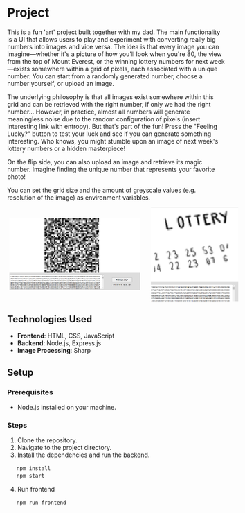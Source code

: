 # Project

This is a fun 'art' project built together with my dad. The main functionality is a UI that allows users to play and experiment with converting really big numbers into images and vice versa. The idea is that every image you can imagine—whether it's a picture of how you'll look when you're 80, the view from the top of Mount Everest, or the winning lottery numbers for next week—exists somewhere within a grid of pixels, each associated with a unique number. You can start from a randomly generated number, choose a number yourself, or upload an image.

The underlying philosophy is that all images exist somewhere within this grid and can be retrieved with the right number, if only we had the right number... However, in practice, almost all numbers will generate meaningless noise due to the random configuration of pixels (insert interesting link with entropy). But that's part of the fun! Press the "Feeling Lucky?" button to test your luck and see if you can generate something interesting. Who knows, you might stumble upon an image of next week's lottery numbers or a hidden masterpiece!

On the flip side, you can also upload an image and retrieve its magic number. Imagine finding the unique number that represents your favorite photo!

You can set the grid size and the amount of greyscale values (e.g. resolution of the image) as environment variables.

<div style="display: flex; align-items: center;">
  <img src="images/random.png" alt="Random Image" style="padding: 5px; width: 60%;" />
  <img src="images/lottooo.png" alt="Lottery Numbers" style="width: 40%; margin-left: 20px;" />
</div>



## Technologies Used

- **Frontend**: HTML, CSS, JavaScript
- **Backend**: Node.js, Express.js
- **Image Processing**: Sharp

## Setup

### Prerequisites

- Node.js installed on your machine.

### Steps

1. Clone the repository.
2. Navigate to the project directory.
3. Install the dependencies and run the backend.

```bash
   npm install
   npm start
```
4. Run frontend

```bash
   npm run frontend
```
